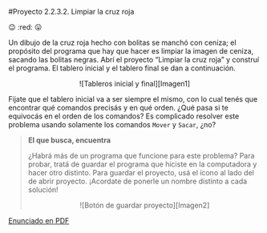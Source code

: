 #Proyecto 2.2.3.2. Limpiar la cruz roja

:wink: :red: :stuck_out_tongue:

Un dibujo de la cruz roja hecho con bolitas se manchó con ceniza; el propósito del programa que hay que hacer es limpiar la imagen de ceniza, sacando las bolitas negras. Abrí el proyecto “Limpiar la cruz roja” y construí el programa. El tablero inicial y el tablero final se dan a continuación.

<center>
![Tableros inicial y final][Imagen1]
</center>

Fijate que el tablero inicial va a ser siempre el mismo, con lo cual tenés que encontrar qué comandos precisás y en qué orden. ¿Qué pasa si te equivocás en el orden de los comandos? Es complicado resolver este problema usando solamente los comandos `Mover` y `Sacar`, ¿no? 

> **El que busca, encuentra**
>
> ¿Habrá más de un programa que funcione para este problema? Para probar, tratá de guardar el programa que hiciste en la computadora y hacer otro distinto. Para guardar el proyecto, usá el ícono al lado del de abrir proyecto. ¡Acordate de ponerle un nombre distinto a cada solución!
> <center>
> ![Botón de guardar proyecto][Imagen2]

[Enunciado en PDF][PDF]

[Imagen1]: https://raw.githubusercontent.com/gobstones/proyectos-jr/master/Proyectos/Cap.2/2.2.3.2.Limpiar%20la%20cruz%20roja/Imagen1-small.png "Tableros inicial y final"

[Imagen2]: https://raw.githubusercontent.com/gobstones/proyectos-jr/master/Proyectos/Cap.2/2.2.3.2.Limpiar%20la%20cruz%20roja/Imagen2-small.png "Botón de guardar proyecto"

[PDF]: https://raw.githubusercontent.com/gobstones/proyectos-jr/master/Proyectos/Cap.2/2.2.3.2.Limpiar%20la%20cruz%20roja/description.pdf "Enunciado de 'Limpiar la cruz roja' en PDF"

